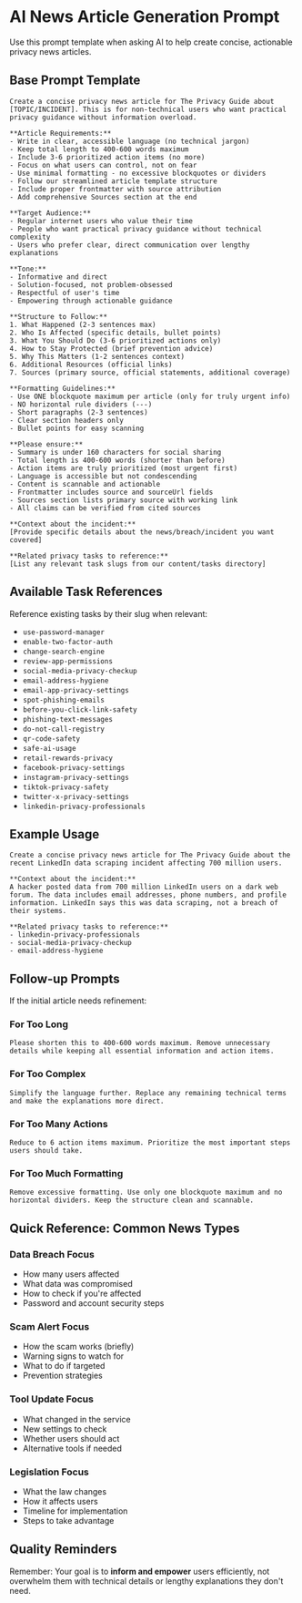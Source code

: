 # AI News Article Generation Prompt

Use this prompt template when asking AI to help create concise, actionable privacy news articles.

## Base Prompt Template

```
Create a concise privacy news article for The Privacy Guide about [TOPIC/INCIDENT]. This is for non-technical users who want practical privacy guidance without information overload.

**Article Requirements:**
- Write in clear, accessible language (no technical jargon)
- Keep total length to 400-600 words maximum
- Include 3-6 prioritized action items (no more)
- Focus on what users can control, not on fear
- Use minimal formatting - no excessive blockquotes or dividers
- Follow our streamlined article template structure
- Include proper frontmatter with source attribution
- Add comprehensive Sources section at the end

**Target Audience:**
- Regular internet users who value their time
- People who want practical privacy guidance without technical complexity
- Users who prefer clear, direct communication over lengthy explanations

**Tone:**
- Informative and direct
- Solution-focused, not problem-obsessed
- Respectful of user's time
- Empowering through actionable guidance

**Structure to Follow:**
1. What Happened (2-3 sentences max)
2. Who Is Affected (specific details, bullet points)
3. What You Should Do (3-6 prioritized actions only)
4. How to Stay Protected (brief prevention advice)
5. Why This Matters (1-2 sentences context)
6. Additional Resources (official links)
7. Sources (primary source, official statements, additional coverage)

**Formatting Guidelines:**
- Use ONE blockquote maximum per article (only for truly urgent info)
- NO horizontal rule dividers (---)
- Short paragraphs (2-3 sentences)
- Clear section headers only
- Bullet points for easy scanning

**Please ensure:**
- Summary is under 160 characters for social sharing
- Total length is 400-600 words (shorter than before)
- Action items are truly prioritized (most urgent first)
- Language is accessible but not condescending
- Content is scannable and actionable
- Frontmatter includes source and sourceUrl fields
- Sources section lists primary source with working link
- All claims can be verified from cited sources

**Context about the incident:**
[Provide specific details about the news/breach/incident you want covered]

**Related privacy tasks to reference:**
[List any relevant task slugs from our content/tasks directory]
```

## Available Task References
Reference existing tasks by their slug when relevant:
- `use-password-manager`
- `enable-two-factor-auth`
- `change-search-engine`
- `review-app-permissions`
- `social-media-privacy-checkup`
- `email-address-hygiene`
- `email-app-privacy-settings`
- `spot-phishing-emails`
- `before-you-click-link-safety`
- `phishing-text-messages`
- `do-not-call-registry`
- `qr-code-safety`
- `safe-ai-usage`
- `retail-rewards-privacy`
- `facebook-privacy-settings`
- `instagram-privacy-settings`
- `tiktok-privacy-safety`
- `twitter-x-privacy-settings`
- `linkedin-privacy-professionals`

## Example Usage

```
Create a concise privacy news article for The Privacy Guide about the recent LinkedIn data scraping incident affecting 700 million users.

**Context about the incident:**
A hacker posted data from 700 million LinkedIn users on a dark web forum. The data includes email addresses, phone numbers, and profile information. LinkedIn says this was data scraping, not a breach of their systems.

**Related privacy tasks to reference:**
- linkedin-privacy-professionals
- social-media-privacy-checkup
- email-address-hygiene
```

## Follow-up Prompts

If the initial article needs refinement:

### For Too Long
```
Please shorten this to 400-600 words maximum. Remove unnecessary details while keeping all essential information and action items.
```

### For Too Complex
```
Simplify the language further. Replace any remaining technical terms and make the explanations more direct.
```

### For Too Many Actions
```
Reduce to 6 action items maximum. Prioritize the most important steps users should take.
```

### For Too Much Formatting
```
Remove excessive formatting. Use only one blockquote maximum and no horizontal dividers. Keep the structure clean and scannable.
```

## Quick Reference: Common News Types

### Data Breach Focus
- How many users affected
- What data was compromised  
- How to check if you're affected
- Password and account security steps

### Scam Alert Focus
- How the scam works (briefly)
- Warning signs to watch for
- What to do if targeted
- Prevention strategies

### Tool Update Focus
- What changed in the service
- New settings to check
- Whether users should act
- Alternative tools if needed

### Legislation Focus
- What the law changes
- How it affects users
- Timeline for implementation
- Steps to take advantage

## Quality Reminders

Remember: Your goal is to **inform and empower** users efficiently, not overwhelm them with technical details or lengthy explanations they don't need.
